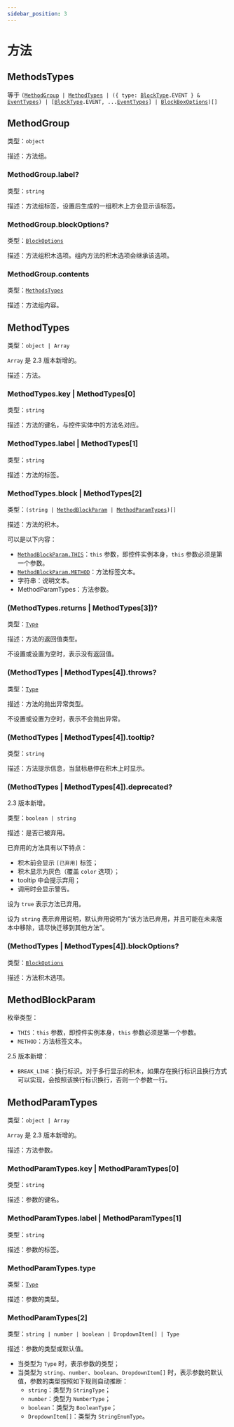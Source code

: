 ```yaml
---
sidebar_position: 3
---
```


# 方法

## MethodsTypes

等于 <code>([MethodGroup](#methodgroup) | [MethodTypes](#methodtypes) | (\{ type: [BlockType](./block#blocktype).EVENT \} & [EventTypes](./event#eventtypes)) | [[BlockType](./block#blocktype).EVENT, ...[EventTypes](./event#eventtypes)] | [BlockBoxOptions](./block#blockboxoptions))[]</code>

## MethodGroup

类型：`object`

描述：方法组。

### MethodGroup.label?

类型：`string`

描述：方法组标签，设置后生成的一组积木上方会显示该标签。

### MethodGroup.blockOptions?

类型：<code>[BlockOptions](./block#blockoptions)</code>

描述：方法组积木选项。组内方法的积木选项会继承该选项。

### MethodGroup.contents

类型：<code>[MethodsTypes](#methodstypes)</code>

描述：方法组内容。

## MethodTypes

类型：`object | Array`

`Array` 是 2.3 版本新增的。

描述：方法。

### MethodTypes.key | MethodTypes[0]

类型：`string`

描述：方法的键名，与控件实体中的方法名对应。

### MethodTypes.label | MethodTypes[1]

类型：`string`

描述：方法的标签。

### MethodTypes.block | MethodTypes[2]

类型：<code>(string | [MethodBlockParam](#methodblockparam) | [MethodParamTypes](#methodparamtypes))[]</code>

描述：方法的积木。

可以是以下内容：

- <code>[MethodBlockParam.THIS](#methodblockparam)</code>：`this` 参数，即控件实例本身，`this` 参数必须是第一个参数。
- <code>[MethodBlockParam.METHOD](#methodblockparam)</code>：方法标签文本。
- 字符串：说明文本。
- MethodParamTypes：方法参数。

### (MethodTypes.returns | MethodTypes[3])?

类型：<code>[Type](./type)</code>

描述：方法的返回值类型。

不设置或设置为空时，表示没有返回值。

### (MethodTypes | MethodTypes[4]).throws?

类型：<code>[Type](./type)</code>

描述：方法的抛出异常类型。

不设置或设置为空时，表示不会抛出异常。

### (MethodTypes | MethodTypes[4]).tooltip?

类型：`string`

描述：方法提示信息，当鼠标悬停在积木上时显示。

### (MethodTypes | MethodTypes[4]).deprecated?

2.3 版本新增。

类型：`boolean | string`

描述：是否已被弃用。

已弃用的方法具有以下特点：

- 积木前会显示 `[已弃用]` 标签；
- 积木显示为灰色（覆盖 `color` 选项）；
- tooltip 中会提示弃用；
- 调用时会显示警告。

设为 `true` 表示方法已弃用。

设为 `string` 表示弃用说明，默认弃用说明为“该方法已弃用，并且可能在未来版本中移除，请尽快迁移到其他方法”。

### (MethodTypes | MethodTypes[4]).blockOptions?

类型：<code>[BlockOptions](./block#blockoptions)</code>

描述：方法积木选项。

## MethodBlockParam

枚举类型：

- `THIS`：`this` 参数，即控件实例本身，`this` 参数必须是第一个参数。
- `METHOD`：方法标签文本。

2.5 版本新增：

- `BREAK_LINE`：换行标识。对于多行显示的积木，如果存在换行标识且换行方式可以实现，会按照该换行标识换行，否则一个参数一行。

## MethodParamTypes

类型：`object | Array`

`Array` 是 2.3 版本新增的。

描述：方法参数。

### MethodParamTypes.key | MethodParamTypes[0]

类型：`string`

描述：参数的键名。

### MethodParamTypes.label | MethodParamTypes[1]

类型：`string`

描述：参数的标签。

### MethodParamTypes.type

类型：<code>[Type](./type)</code>

描述：参数的类型。

### MethodParamTypes[2]

类型：`string | number | boolean | DropdownItem[] | Type`

描述：参数的类型或默认值。
- 当类型为 `Type` 时，表示参数的类型；
- 当类型为 `string`、`number`、`boolean`、`DropdownItem[]` 时，表示参数的默认值，参数的类型按照如下规则自动推断：
  - `string`：类型为 `StringType`；
  - `number`：类型为 `NumberType`；
  - `boolean`：类型为 `BooleanType`；
  - `DropdownItem[]`：类型为 `StringEnumType`。
